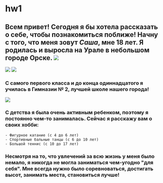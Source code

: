 # hw1
## Всем привет! Сегодня я бы хотела рассказать о себе, чтобы познакомиться поближе! Начну с того, что меня зовут *Саша*, мне 18 лет. Я родилась и выросла на Урале в небольшом городе Орске. ![](https://upload.wikimedia.org/wikipedia/commons/2/2f/St.Orsk.jpg)
![](https://img-fotki.yandex.ru/get/9744/32494785.40a/0_abb49_57ae5ff0_XXL.jpg) ![](https://lh3.googleusercontent.com/-w7d8haf-CeE/VX5rY54HgQI/AAAAAAAAPms/moi6U8s8cs4/s800/d-55.jpg)

### С самого первого класса и до конца одиннадцатого я училась в Гимназии № 2, лучшей школе нашего города!
![](https://avatars.mds.yandex.net/get-altay/367512/2a0000015e4cf48325127f55a5f923938a5f/L)
### С детства я была очень активным ребенком, поэтому я постоянно чем-то занималась. Сейчас я расскажу вам о своих хобби:
    - Фигурное катание (с 4 до 6 лет)
    - Спортивные бальные танцы (с 6 до 10 лет)
    - Большой теннис (с 10 до 17 лет)
### Несмотря на то, что увлечений за всю жизнь у меня было немало, я никогда не могла заниматься чем-угодно "для себя". Мне всегда нужно было соревноваться, достигать высот, занимать места, становиться лучше!
